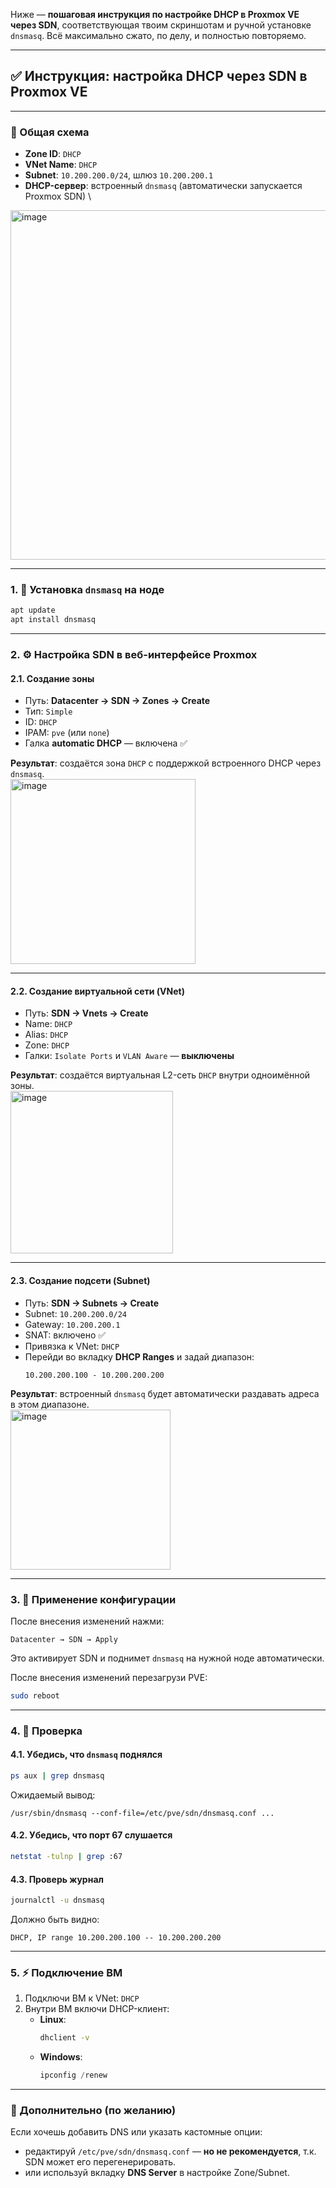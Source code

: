 Ниже — **пошаговая инструкция по настройке DHCP в Proxmox VE через SDN**, соответствующая твоим скриншотам и ручной установке `dnsmasq`. Всё максимально сжато, по делу, и полностью повторяемо.

---

## ✅ Инструкция: **настройка DHCP через SDN в Proxmox VE**

---

### 🧩 Общая схема

- **Zone ID**: `DHCP`
- **VNet Name**: `DHCP`
- **Subnet**: `10.200.200.0/24`, шлюз `10.200.200.1`
- **DHCP-сервер**: встроенный `dnsmasq` (автоматически запускается Proxmox SDN) \
<img width="559" alt="image" src="https://github.com/user-attachments/assets/439e6932-ccc5-45d9-9df0-64b54bb9c71f" />


---

### 1. 🧱 Установка `dnsmasq` на ноде

```bash
apt update
apt install dnsmasq
```

---

### 2. ⚙️ Настройка SDN в веб-интерфейсе Proxmox

#### 2.1. Создание зоны

- Путь: **Datacenter → SDN → Zones → Create**
- Тип: `Simple`
- ID: `DHCP`
- IPAM: `pve` (или `none`)
- Галка **automatic DHCP** — включена ✅

**Результат**: создаётся зона `DHCP` с поддержкой встроенного DHCP через `dnsmasq`. \
<img width="296" alt="image" src="https://github.com/user-attachments/assets/f17d8a49-eb13-457c-b9c4-0b56a73b2371" />

---

#### 2.2. Создание виртуальной сети (VNet)

- Путь: **SDN → Vnets → Create**
- Name: `DHCP`
- Alias: `DHCP`
- Zone: `DHCP`
- Галки: `Isolate Ports` и `VLAN Aware` — **выключены**

**Результат**: создаётся виртуальная L2-сеть `DHCP` внутри одноимённой зоны. \
<img width="260" alt="image" src="https://github.com/user-attachments/assets/af6cc70a-ae78-45f8-aa42-2e819f2937d5" />

---

#### 2.3. Создание подсети (Subnet)

- Путь: **SDN → Subnets → Create**
- Subnet: `10.200.200.0/24`
- Gateway: `10.200.200.1`
- SNAT: включено ✅
- Привязка к VNet: `DHCP`
- Перейди во вкладку **DHCP Ranges** и задай диапазон:
  ```
  10.200.200.100 - 10.200.200.200
  ```

**Результат**: встроенный `dnsmasq` будет автоматически раздавать адреса в этом диапазоне. \
<img width="256" alt="image" src="https://github.com/user-attachments/assets/1662ba7f-b9b0-4d30-b96c-7d9e911039ed" />

---

### 3. 🔄 Применение конфигурации

После внесения изменений нажми:
```text
Datacenter → SDN → Apply
```

Это активирует SDN и поднимет `dnsmasq` на нужной ноде автоматически.

После внесения изменений перезагрузи PVE:
```bash
sudo reboot
```

---

### 4. 🧪 Проверка

#### 4.1. Убедись, что `dnsmasq` поднялся

```bash
ps aux | grep dnsmasq
```

Ожидаемый вывод:
```
/usr/sbin/dnsmasq --conf-file=/etc/pve/sdn/dnsmasq.conf ...
```

#### 4.2. Убедись, что порт 67 слушается

```bash
netstat -tulnp | grep :67
```

#### 4.3. Проверь журнал

```bash
journalctl -u dnsmasq
```

Должно быть видно:
```
DHCP, IP range 10.200.200.100 -- 10.200.200.200
```

---

### 5. ⚡ Подключение ВМ

1. Подключи ВМ к VNet: `DHCP`
2. Внутри ВМ включи DHCP-клиент:
   - **Linux**:
     ```bash
     dhclient -v
     ```
   - **Windows**:
     ```powershell
     ipconfig /renew
     ```

---

### 🧩 Дополнительно (по желанию)

Если хочешь добавить DNS или указать кастомные опции:
- редактируй `/etc/pve/sdn/dnsmasq.conf` — **но не рекомендуется**, т.к. SDN может его перегенерировать.
- или используй вкладку **DNS Server** в настройке Zone/Subnet.

